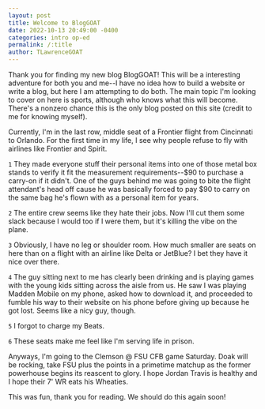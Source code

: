 ```yaml
---
layout: post
title: Welcome to BlogGOAT
date: 2022-10-13 20:49:00 -0400
categories: intro op-ed
permalink: /:title
author: TLawrenceGOAT
---
```

Thank you for finding my new blog BlogGOAT! This will be a interesting adventure for both you and me--I have no idea how to build a website or write a blog, but here I am attempting to do both. The main topic I'm looking to cover on here is sports, although who knows what this will become. There's a nonzero chance this is the only blog posted on this site (credit to me for knowing myself).

Currently, I'm in the last row, middle seat of a Frontier flight from Cincinnati to Orlando. For the first time in my life, I see why people refuse to fly with airlines like Frontier and Spirit.

`1` They made everyone stuff their personal items into one of those metal box stands to verify it fit the measurement requirements--$90 to purchase a carry-on if it didn't. One of the guys behind me was going to bite the flight attendant's head off cause he was basically forced to pay $90 to carry  on the same bag he's flown with as a personal item for years.

`2` The entire crew seems like they hate their jobs. Now I'll cut them some slack because I would too if I were them, but it's killing the vibe on the plane.

`3` Obviously, I have no leg or shoulder room. How much smaller are seats on here than on a flight with an airline like Delta or JetBlue? I bet they have it nice over there.

`4` The guy sitting next to me has clearly been drinking and is playing games with the young kids sitting across the aisle from us. He saw I was playing Madden Mobile on my phone, asked how to download it, and proceeded to fumble his way to their website on his phone before giving up because he got lost. Seems like a nicy guy, though.

`5` I forgot to charge my Beats.

`6` These seats make me feel like I'm serving life in prison.

Anyways, I'm going to the Clemson @ FSU CFB game Saturday. Doak will be rocking, take FSU plus the points in a primetime matchup as the former powerhouse begins its reascent to glory. I hope Jordan Travis is healthy and I hope their 7' WR eats his Wheaties.

This was fun, thank you for reading. We should do this again soon!